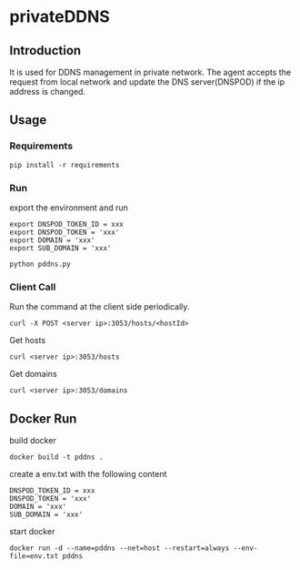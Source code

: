 # privateDDNS

## Introduction

It is used for DDNS management in private network. The agent accepts the request from local network and update the DNS server(DNSPOD) if the ip address is changed.



## Usage



### Requirements

```
pip install -r requirements
```



### Run

export the environment and run

```shell
export DNSPOD_TOKEN_ID = xxx
export DNSPOD_TOKEN = 'xxx'
export DOMAIN = 'xxx'
export SUB_DOMAIN = 'xxx'
```



```shell
python pddns.py
```



### Client Call

Run the command at the client side periodically.

```shell
curl -X POST <server ip>:3053/hosts/<hostId>
```

Get hosts

```
curl <server ip>:3053/hosts
```

Get domains

```
curl <server ip>:3053/domains
```





## Docker Run

build docker

```
docker build -t pddns .
```



create a env.txt with the following content

```
DNSPOD_TOKEN_ID = xxx
DNSPOD_TOKEN = 'xxx'
DOMAIN = 'xxx'
SUB_DOMAIN = 'xxx'
```

start docker

```
docker run -d --name=pddns --net=host --restart=always --env-file=env.txt pddns
```




